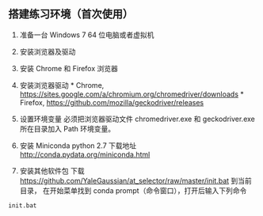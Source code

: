 ## 搭建练习环境（首次使用）

1. 准备一台 Windows 7 64 位电脑或者虚拟机

2. 安装浏览器及驱动
  1. 安装 Chrome 和 Firefox 浏览器

  2. 安装浏览器驱动
    * Chrome, https://sites.google.com/a/chromium.org/chromedriver/downloads
    * Firefox, https://github.com/mozilla/geckodriver/releases

  3. 设置环境变量
    必须把浏览器驱动文件 chromedriver.exe 和 geckodriver.exe 所在目录加入 Path 环境变量。

3. 安装 Miniconda python 2.7
  下载地址 http://conda.pydata.org/miniconda.html

4. 安装其他软件包
  下载 https://github.com/YaleGaussian/at_selector/raw/master/init.bat 到当前目录，
  在开始菜单找到 conda prompt（命令窗口），打开后输入下列命令
```
init.bat
```
